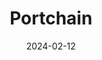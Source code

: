 ---  
layout: startup_page  
title: "Portchain"  
id: "portchain.com"  
permalink: "/portchainportchain.com02122024/"  
website: "https://www.portchain.com/"  
funding_round: ""  
funding_amount: "$5M"  
investors: "Angular Ventures"  
about: "Portchain is a logistics startup that provides real-time information to optimize container shipping schedules, reducing costs and environmental impact. Its flagship product, Portchain Connect, improves communication between carriers, terminals, and ground staff, resulting in increased efficiency. Major container carrier Hapag-Lloyd has already adopted the platform."  
markets: "Logistics, Shipping, Artificial Intelligence (AI), B2B, Enterprise Software, Machine Learning, SaaS, UX Design"  
hq: "Copenhagen, Capital Region, Denmark"  
founded_year: "2017"  
linkedin: "https://www.linkedin.com/company/portchain"  
twitter: "https://twitter.com/Portchain"  
instagram: ""  
facebook: "https://www.facebook.com/portchainaps/"  
crunchbase: "https://www.crunchbase.com/organization/portchain"  
pitchbook: "https://pitchbook.com/profiles/company/228438-64"  

date_display: "12-Feb-2024"  
date: "2024-02-12"

# SEO Optimization  
meta_title: "Portchain -  Funding ($5M)"  
meta_description: "Portchain, Portchain is a logistics startup that provides real-time information to optimize container shipping schedules, reducing costs and environmental impact..."  
meta_keywords: "Portchain, Logistics, Shipping, Artificial Intelligence (AI), B2B, Enterprise Software, Machine Learning, SaaS, UX Design,  funding"  
canonical_url: "https://startup.projectstartups.com/portchainportchain.com02122024/"  
---